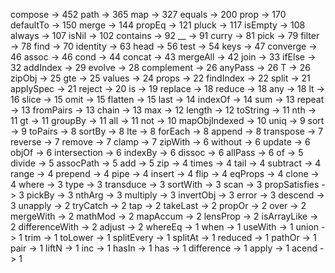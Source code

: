 compose -> 452
path -> 365
map -> 327
equals -> 200
prop -> 170
defaultTo -> 150
merge -> 144
propEq -> 121
pluck -> 117
isEmpty -> 108
always -> 107
isNil -> 102
contains -> 92
__ -> 91
curry -> 81
pick -> 79
filter -> 78
find -> 70
identity -> 63
head -> 56
test -> 54
keys -> 47
converge -> 46
assoc -> 46
cond -> 44
concat -> 43
mergeAll -> 42
join -> 33
ifElse -> 32
addIndex -> 29
evolve -> 28
complement -> 26
anyPass -> 26
T -> 26
zipObj -> 25
gte -> 25
values -> 24
props -> 22
findIndex -> 22
split -> 21
applySpec -> 21
reject -> 20
is -> 19
replace -> 18
reduce -> 18
any -> 18
lt -> 16
slice -> 15
omit -> 15
flatten -> 15
last -> 14
indexOf -> 14
sum -> 13
repeat -> 13
fromPairs -> 13
chain -> 13
max -> 12
length -> 12
toString -> 11
nth -> 11
gt -> 11
groupBy -> 11
all -> 11
not -> 10
mapObjIndexed -> 10
uniq -> 9
sort -> 9
toPairs -> 8
sortBy -> 8
lte -> 8
forEach -> 8
append -> 8
transpose -> 7
reverse -> 7
remove -> 7
clamp -> 7
zipWith -> 6
without -> 6
update -> 6
objOf -> 6
intersection -> 6
indexBy -> 6
dissoc -> 6
allPass -> 6
of -> 5
divide -> 5
assocPath -> 5
add -> 5
zip -> 4
times -> 4
tail -> 4
subtract -> 4
range -> 4
prepend -> 4
pipe -> 4
insert -> 4
flip -> 4
eqProps -> 4
clone -> 4
where -> 3
type -> 3
transduce -> 3
sortWith -> 3
scan -> 3
propSatisfies -> 3
pickBy -> 3
nthArg -> 3
multiply -> 3
invertObj -> 3
error -> 3
descend -> 3
unapply -> 2
tryCatch -> 2
tap -> 2
takeLast -> 2
propOr -> 2
over -> 2
mergeWith -> 2
mathMod -> 2
mapAccum -> 2
lensProp -> 2
isArrayLike -> 2
differenceWith -> 2
adjust -> 2
whereEq -> 1
when -> 1
useWith -> 1
union -> 1
trim -> 1
toLower -> 1
splitEvery -> 1
splitAt -> 1
reduced -> 1
pathOr -> 1
pair -> 1
liftN -> 1
inc -> 1
hasIn -> 1
has -> 1
difference -> 1
apply -> 1
acend -> 1
